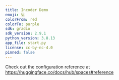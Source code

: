 ```yaml
---
title: Incoder Demo
emoji: 💻
colorFrom: red
colorTo: purple
sdk: gradio
sdk_version: 2.9.1
python_version: 3.8.13
app_file: start.py
license: cc-by-nc-4.0
pinned: false
---
```


Check out the configuration reference at https://huggingface.co/docs/hub/spaces#reference
